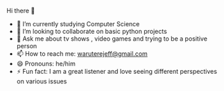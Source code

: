  Hi there 👋

- 🌱 I’m currently studying Computer Science
- 🤔 I’m looking to collaborate on basic python projects
- 💬 Ask me about tv shows , video games and trying to be a positive person
- 📫 How to reach me: waruterejeff@gmail.com
- 😄 Pronouns: he/him
- ⚡ Fun fact: I am a great listener and love seeing different perspectives on various issues

